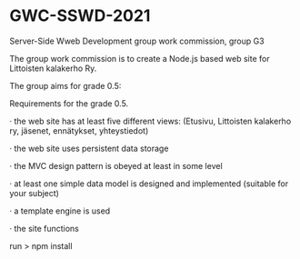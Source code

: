 # GWC-SSWD-2021
Server-Side Wweb Development group work commission, group G3

The group work commission is to create a Node.js based web site for Littoisten kalakerho Ry.

The group aims for grade 0.5:

Requirements for the grade 0.5.

· the web site has at least five different views:
    (Etusivu, Littoisten kalakerho ry, jäsenet, ennätykset, yhteystiedot)
    
· the web site uses persistent data storage

· the MVC design pattern is obeyed at least in some level

· at least one simple data model is designed and implemented (suitable for your subject)

· a template engine is used

· the site functions


run > npm install
